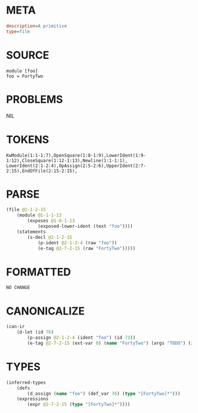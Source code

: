 # META
~~~ini
description=A primitive
type=file
~~~
# SOURCE
~~~roc
module [foo]
foo = FortyTwo
~~~
# PROBLEMS
NIL
# TOKENS
~~~zig
KwModule(1:1-1:7),OpenSquare(1:8-1:9),LowerIdent(1:9-1:12),CloseSquare(1:12-1:13),Newline(1:1-1:1),
LowerIdent(2:1-2:4),OpAssign(2:5-2:6),UpperIdent(2:7-2:15),EndOfFile(2:15-2:15),
~~~
# PARSE
~~~clojure
(file @1-1-2-15
	(module @1-1-1-13
		(exposes @1-8-1-13
			(exposed-lower-ident (text "foo"))))
	(statements
		(s-decl @2-1-2-15
			(p-ident @2-1-2-4 (raw "foo"))
			(e-tag @2-7-2-15 (raw "FortyTwo")))))
~~~
# FORMATTED
~~~roc
NO CHANGE
~~~
# CANONICALIZE
~~~clojure
(can-ir
	(d-let (id 76)
		(p-assign @2-1-2-4 (ident "foo") (id 73))
		(e-tag @2-7-2-15 (ext-var 0) (name "FortyTwo") (args "TODO") (id 75))))
~~~
# TYPES
~~~clojure
(inferred-types
	(defs
		(d_assign (name "foo") (def_var 76) (type "[FortyTwo]*")))
	(expressions
		(expr @2-7-2-15 (type "[FortyTwo]*"))))
~~~
